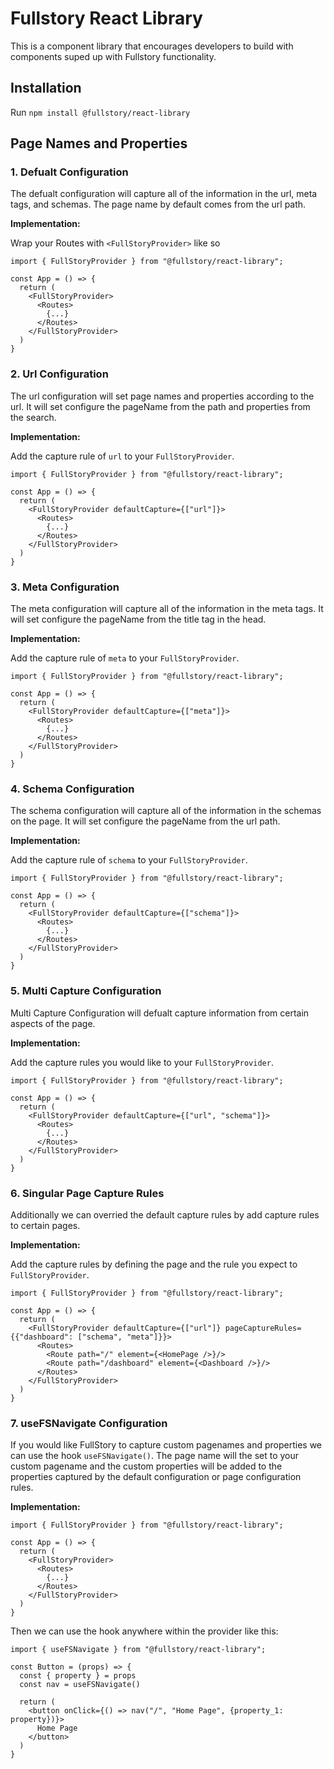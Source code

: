 # Fullstory React Library

This is a component library that encourages developers to build with components suped up with Fullstory functionality.

## Installation

Run `npm install @fullstory/react-library`

## Page Names and Properties

### 1. Defualt Configuration

The defualt configuration will capture all of the information in the url, meta tags, and schemas. The page name by default comes from the url path.

**Implementation:**

Wrap your Routes with `<FullStoryProvider>` like so

```
import { FullStoryProvider } from "@fullstory/react-library";

const App = () => {
  return (
    <FullStoryProvider>
      <Routes>
        {...}
      </Routes>
    </FullStoryProvider>
  )
}
```

### 2. Url Configuration

The url configuration will set page names and properties according to the url. It will set configure the pageName from the path and properties from the search.

**Implementation:**

Add the capture rule of `url` to your `FullStoryProvider`.

```
import { FullStoryProvider } from "@fullstory/react-library";

const App = () => {
  return (
    <FullStoryProvider defaultCapture={["url"]}>
      <Routes>
        {...}
      </Routes>
    </FullStoryProvider>
  )
}
```

### 3. Meta Configuration

The meta configuration will capture all of the information in the meta tags. It will set configure the pageName from the title tag in the head.

**Implementation:**

Add the capture rule of `meta` to your `FullStoryProvider`.

```
import { FullStoryProvider } from "@fullstory/react-library";

const App = () => {
  return (
    <FullStoryProvider defaultCapture={["meta"]}>
      <Routes>
        {...}
      </Routes>
    </FullStoryProvider>
  )
}

```

### 4. Schema Configuration

The schema configuration will capture all of the information in the schemas on the page. It will set configure the pageName from the url path.

**Implementation:**

Add the capture rule of `schema` to your `FullStoryProvider`.

```
import { FullStoryProvider } from "@fullstory/react-library";

const App = () => {
  return (
    <FullStoryProvider defaultCapture={["schema"]}>
      <Routes>
        {...}
      </Routes>
    </FullStoryProvider>
  )
}

```

### 5. Multi Capture Configuration

Multi Capture Configuration will defualt capture information from certain aspects of the page.

**Implementation:**

Add the capture rules you would like to your `FullStoryProvider`.

```
import { FullStoryProvider } from "@fullstory/react-library";

const App = () => {
  return (
    <FullStoryProvider defaultCapture={["url", "schema"]}>
      <Routes>
        {...}
      </Routes>
    </FullStoryProvider>
  )
}

```

### 6. Singular Page Capture Rules

Additionally we can overried the default capture rules by add capture rules to certain pages.

**Implementation:**

Add the capture rules by defining the page and the rule you expect to `FullStoryProvider`.

```
import { FullStoryProvider } from "@fullstory/react-library";

const App = () => {
  return (
    <FullStoryProvider defaultCapture={["url"]} pageCaptureRules={{"dashboard": ["schema", "meta"]}}>
      <Routes>
        <Route path="/" element={<HomePage />}/>
        <Route path="/dashboard" element={<Dashboard />}/>
      </Routes>
    </FullStoryProvider>
  )
}

```

### 7. useFSNavigate Configuration

If you would like FullStory to capture custom pagenames and properties we can use the hook `useFSNavigate()`. The page name will the set to your custom pagename and the custom properties will be added to the properties captured by the default configuration or page configuration rules.

**Implementation:**

```
import { FullStoryProvider } from "@fullstory/react-library";

const App = () => {
  return (
    <FullStoryProvider>
      <Routes>
        {...}
      </Routes>
    </FullStoryProvider>
  )
}
```

Then we can use the hook anywhere within the provider like this:

```
import { useFSNavigate } from "@fullstory/react-library";

const Button = (props) => {
  const { property } = props
  const nav = useFSNavigate()

  return (
    <button onClick={() => nav("/", "Home Page", {property_1: property})}>
      Home Page
    </button>
  )
}
```
